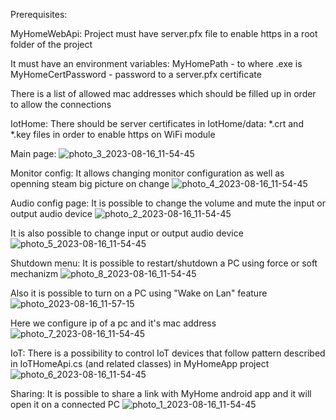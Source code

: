 Prerequisites:

MyHomeWebApi:
Project must have server.pfx file to enable https in a root folder of the project

It must have an environment variables:
MyHomePath - to where .exe is
MyHomeCertPassword - password to a server.pfx certificate

There is a list of allowed mac addresses which should be filled up in order to allow the connections

IotHome:
There should be server certificates in IotHome/data: *.crt and  *.key files in order to enable https on WiFi module

Main page:
![photo_3_2023-08-16_11-54-45](https://github.com/Ancient74/MyHome/assets/44616207/0ea8f77f-4d51-4559-baf4-229ab934b297)

Monitor config:
It allows changing monitor configuration as well as openning steam big picture on change
![photo_4_2023-08-16_11-54-45](https://github.com/Ancient74/MyHome/assets/44616207/ec4549ee-78a1-4981-a030-949c76120b34)

Audio config page:
It is possible to change the volume and mute the input or output audio device
![photo_2_2023-08-16_11-54-45](https://github.com/Ancient74/MyHome/assets/44616207/1675fd9a-2605-4155-9632-38b680e08c53)

It is also possible to change input or output audio device
![photo_5_2023-08-16_11-54-45](https://github.com/Ancient74/MyHome/assets/44616207/bb31d262-bc7d-44cb-bc80-e124750cf87c)

Shutdown menu:
It is possible to restart/shutdown a PC using force or soft mechanizm 
![photo_8_2023-08-16_11-54-45](https://github.com/Ancient74/MyHome/assets/44616207/2089ff4e-7a81-4b0f-b50b-b233c9b78342)

Also it is possible to turn on a PC using "Wake on Lan" feature
![photo_2023-08-16_11-57-15](https://github.com/Ancient74/MyHome/assets/44616207/724d8c8d-2fcc-47d6-bca0-0fd3f6100737)

Here we configure ip of a pc and it's mac address
![photo_7_2023-08-16_11-54-45](https://github.com/Ancient74/MyHome/assets/44616207/ef4ac2bc-e709-4401-8188-72ff20614416)

IoT:
There is a possibility to control IoT devices that follow pattern described in IoTHomeApi.cs (and related classes) in MyHomeApp project
![photo_6_2023-08-16_11-54-45](https://github.com/Ancient74/MyHome/assets/44616207/b4f1c885-85c2-4860-bd63-1be1dff18c59)

Sharing:
It is possible to share a link with MyHome android app and it will open it on a connected PC
![photo_1_2023-08-16_11-54-45](https://github.com/Ancient74/MyHome/assets/44616207/eae2eb80-f0a0-4f08-9fa9-1c531e4aa053)

